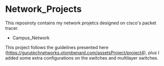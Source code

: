 # Network_Projects
This reposiroty contains my network projetcs designed on cisco's packet tracer.


- Campus_Network

This project follows the guidelines presented here (https://gurutechnetworks.otombenard.com/assetsProject/project4), plus I added some extra configurations on the switches and multilayer switches.
